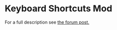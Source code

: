 Keyboard Shortcuts Mod
======================

For a full description see [the forum post.](http://forum.spiderlinggames.co.uk/forum/main-forum/besiege-early-access/modding/37987-keyboard-shortcuts-spaar-s-mod-loader-besiege-v0-25)

